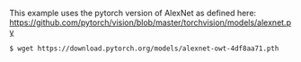 This example uses the pytorch version of AlexNet as defined here:
https://github.com/pytorch/vision/blob/master/torchvision/models/alexnet.py


```sh
$ wget https://download.pytorch.org/models/alexnet-owt-4df8aa71.pth
```

